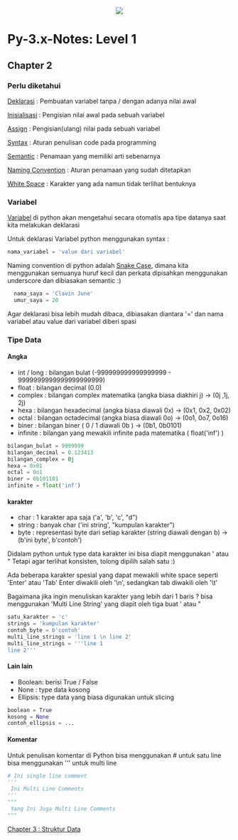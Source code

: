 <p align='center'><img src='https://upload.wikimedia.org/wikipedia/commons/f/f8/Python_logo_and_wordmark.svg' /></p>

# Py-3.x-Notes: Level 1

## Chapter 2
### Perlu diketahui
[Deklarasi](https://en.wikipedia.org/wiki/Declaration_(computer_programming)) : Pembuatan variabel tanpa / dengan adanya nilai awal 

[Inisialisasi](https://en.wikipedia.org/wiki/Initialization_(programming)) : Pengisian nilai awal pada sebuah variabel 

[Assign](https://en.wikipedia.org/wiki/Assignment_(computer_science)) : Pengisian(ulang) nilai pada sebuah variabel

[Syntax](https://en.wikipedia.org/wiki/Syntax_(programming_languages)) : Aturan penulisan code pada programming

[Semantic](https://en.wikipedia.org/wiki/Semantics_(computer_science)) : Penamaan yang memiliki arti sebenarnya

[Naming Convention](https://en.wikipedia.org/wiki/Naming_convention_(programming)) : Aturan penamaan yang sudah ditetapkan

[White Space](https://simple.wikipedia.org/wiki/Whitespace_(computer_science)) : Karakter yang ada namun tidak terlihat bentuknya
### Variabel
[Variabel](https://en.wikipedia.org/wiki/Variable_(computer_science)) di python akan mengetahui secara otomatis apa tipe datanya saat kita melakukan deklarasi

Untuk deklarasi Variabel python menggunakan syntax : 
```python
nama_variabel = 'value dari variabel'
```

Naming convention di python adalah [Snake Case](https://en.wikipedia.org/wiki/Snake_case), dimana kita menggunakan semuanya huruf kecil dan perkata dipisahkan menggunakan underscore dan dibiasakan semantic :)
```python
  nama_saya = 'Clavin June'
  umur_saya = 20
```

Agar deklarasi bisa lebih mudah dibaca, dibiasakan diantara '=' dan nama variabel atau value dari variabel diberi spasi
### Tipe Data
#### Angka
* int / long : bilangan bulat (-999999999999999999 - 9999999999999999999999)
* float : bilangan decimal (0.0)
* complex : bilangan complex matematika (angka biasa diakhiri j) -> (0j ,1j, 2j)
* hexa : bilangan hexadecimal (angka biasa diawali 0x) -> (0x1, 0x2, 0x02)
* octal : bilangan octadecimal (angka biasa diawali 0o) -> (0o1, 0o7, 0o16)
* biner : bilangan biner ( 0 / 1 diawali 0b ) -> (0b1, 0b0101)
* infinite : bilangan yang mewakili infinite pada matematika ( float('inf') )
```python
bilangan_bulat = 9999999
bilangan_decimal = 0.123413
bilangan_complex = 0j
hexa = 0x01
octal = 0o1
biner = 0b101101
infinite = float('inf')
```
#### karakter
* char : 1 karakter apa saja ('a', 'b', 'c', "d")
* string : banyak char ('ini string', "kumpulan karakter")
* byte : representasi byte dari setiap karakter (string diawali dengan b) -> (b'ini byte', b'contoh')

Didalam python untuk type data karakter ini bisa diapit menggunakan ' atau "
Tetapi agar terlihat konsisten, tolong dipilih salah satu :)

Ada beberapa karakter spesial yang dapat mewakili white space seperti 'Enter' atau 'Tab'
Enter diwakili oleh '\n', sedangkan tab diwakili oleh '\t'

Bagaimana jika ingin menuliskan karakter yang lebih dari 1 baris ? bisa menggunakan 'Multi Line String' yang diapit oleh tiga buat ' atau "

```python
satu_karakter = 'c'
strings = 'kumpulan karakter'
contoh_byte = b'contoh'
multi_line_strings = 'line 1 \n line 2'
multi_line_strings = '''line 1
line 2'''
```
#### Lain lain
* Boolean: berisi True / False
* None : type data kosong
* Ellipsis: type data yang biasa digunakan untuk slicing
```python
boolean = True
kosong = None
contoh_ellipsis = ...
```

#### Komentar
Untuk penulisan komentar di Python bisa menggunakan # untuk satu line
bisa menggunakan ''' untuk multi line
```python
# Ini single line comment
'''
 Ini Multi Line Comments
'''
"""
 Yang Ini Juga Multi Line Comments
"""
```

[Chapter 3 : Struktur Data](chapter3.md)
